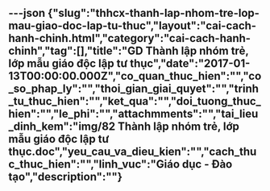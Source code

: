 ---json
{"slug":"thhcx-thanh-lap-nhom-tre-lop-mau-giao-doc-lap-tu-thuc","layout":"cai-cach-hanh-chinh.html","category":"cai-cach-hanh-chinh","tag":[],"title":"GD Thành lập nhóm trẻ, lớp mẫu giáo độc lập tư thục","date":"2017-01-13T00:00:00.000Z","co_quan_thuc_hien":"","co_so_phap_ly":"","thoi_gian_giai_quyet":"","trinh_tu_thuc_hien":"","ket_qua":"","doi_tuong_thuc_hien":"","le_phi":"","attachmments":"","tai_lieu_dinh_kem":"img/82 Thành lập nhóm trẻ, lớp mẫu giáo độc lập tư thục.doc","yeu_cau_va_dieu_kien":"","cach_thuc_thuc_hien":"","linh_vuc":"Giáo dục - Đào tạo","description":""}
---
